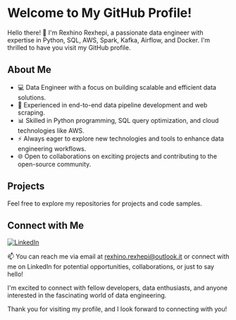 # Welcome to My GitHub Profile!

Hello there! 👋 
I'm Rexhino Rexhepi, a passionate data engineer with expertise in Python, SQL, AWS, Spark, Kafka, Airflow, and Docker. I'm thrilled to have you visit my GitHub profile.

## About Me

- 💻 Data Engineer with a focus on building scalable and efficient data solutions.
- 🌟 Experienced in end-to-end data pipeline development and web scraping.
- 📊 Skilled in Python programming, SQL query optimization, and cloud technologies like AWS.
- ⚡️ Always eager to explore new technologies and tools to enhance data engineering workflows.
- 🌐 Open to collaborations on exciting projects and contributing to the open-source community.

## Projects

Feel free to explore my repositories for projects and code samples.

## Connect with Me

[![LinkedIn](https://img.shields.io/badge/-LinkedIn-blue?logo=linkedin&style=flat-square&logoColor=white)](https://www.linkedin.com/in/rexhino-rexhepi-649882158/)

📫 You can reach me via email at rexhino.rexhepi@outlook.it or connect with me on LinkedIn for potential opportunities, collaborations, or just to say hello!

I'm excited to connect with fellow developers, data enthusiasts, and anyone interested in the fascinating world of data engineering.

Thank you for visiting my profile, and I look forward to connecting with you!
